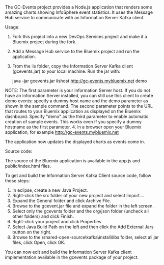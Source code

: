 The GC-Events project provides a Node.js 
application that renders some amazing charts 
showing InfoSphere event statistics. 
It uses the Message Hub service to communicate with
an Information Server Kafka client. 

Usage:

1. Fork this project into a new DevOps Services project and make it a Bluemix project during the fork.

2. Add a Message Hub service to the Bluemix project and run the application.
3. From the iis folder, copy the Information Server Kafka client (gcevents.jar) to your local machine. Run the jar with:
   
   java -jar gcevents.jar iishost http://gc-events.mybluemix.net demo 

 NOTE: The first parameter is your Information Server host. If you do not have an Information Server installed, you can still use this client to create demo events: specify a dummy host name and the demo parameter as shown in the sample command. The second parameter points to the URL that routes to your Bluemix application as displayed on the Bluemix dashboard. Specify "demo" as the third parameter to enable automatic creation of sample events. This works even if you specify a dummy hostname as the first parameter.
4. In a browser open your Bluemix application, for example http://gc-events.mybluemix.net

The application now updates the displayed charts as events come in. 


Source code:

The source of the Bluemix application is available in the app.js and public/index.html files. 

To get and build the Information Server Kafka Client source code, follow these steps:

1. In eclipse, create a new Java Project.
2. Right-click the src folder of your new project and select Import....
3. Expand the General folder and click Archive File.
4. Browse to the gcevent.jar file and expand the folder in the left screen.
5. Select only the gcevents folder and the org/json folder (uncheck all other folders) and click Finish.
6. Right-click your project and click Properties.
7. Select Java Build Path on the left and then click the Add External Jars button on the right.
8. Browse to the <IIS install dir>\shared-open-source\kafka\install\libs folder, select all jar files, click Open, click OK.

You can now edit and build the Information Server Kafka client implementation available in the gcevents package of your project.
